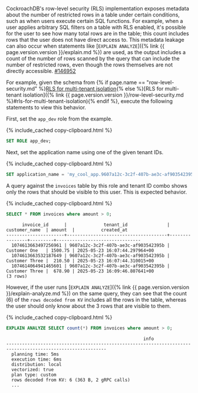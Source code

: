 CockroachDB's row-level security (RLS) implementation exposes metadata about the number of restricted rows in a table under certain conditions, such as when users execute certain SQL functions. For example, when a user applies arbitrary SQL filters on a table with RLS enabled, it's possible for the user to see how many total rows are in the table; this count includes rows that the user does not have direct access to. This metadata leakage can also occur when statements like [`EXPLAIN ANALYZE`]({% link {{ page.version.version }}/explain.md %}) are used, as the output includes a count of the number of rows scanned by the query that can include the number of restricted rows, even though the rows themselves are not directly accessible. [#146952](https://github.com/cockroachdb/cockroach/issues/146952)

For example, given the schema from {% if page.name == "row-level-security.md" %}[RLS for multi-tenant isolation](#rls-for-multi-tenant-isolation){% else %}[RLS for multi-tenant isolation]({% link {{ page.version.version }}/row-level-security.md %}#rls-for-multi-tenant-isolation){% endif %}, execute the following statements to view this behavior.

First, set the `app_dev` role from the example.

{% include_cached copy-clipboard.html %}
~~~ sql
SET ROLE app_dev;
~~~

Next, set the application name using one of the given tenant IDs.

{% include_cached copy-clipboard.html %}
~~~ sql
SET application_name = 'my_cool_app.9607a12c-3c2f-407b-ae3c-af903542395b';
~~~

A query against the `invoices` table by this role and tenant ID combo shows only the rows that should be visible to this user. This is expected behavior.

{% include_cached copy-clipboard.html %}
~~~ sql
SELECT * FROM invoices where amount > 0;
~~~

~~~
      invoice_id      |              tenant_id               | customer_name  | amount  |          created_at
----------------------+--------------------------------------+----------------+---------+--------------------------------
  1074613663497256961 | 9607a12c-3c2f-407b-ae3c-af903542395b | Customer One   | 1500.75 | 2025-05-23 16:07:44.297964+00
  1074613663532187649 | 9607a12c-3c2f-407b-ae3c-af903542395b | Customer Three |  210.50 | 2025-05-23 16:07:44.310015+00
  1074614064941465601 | 9607a12c-3c2f-407b-ae3c-af903542395b | Customer Three |  678.90 | 2025-05-23 16:09:46.807641+00
(3 rows)
~~~

However, if the user runs [`EXPLAIN ANALYZE`]({% link {{ page.version.version }}/explain-analyze.md %}) on the same query, they can see that the count (6) of the `rows decoded from KV` includes all the rows in the table, whereas the user should only know about the 3 rows that are visible to them.

{% include_cached copy-clipboard.html %}
~~~ sql
EXPLAIN ANALYZE SELECT count(*) FROM invoices where amount > 0;
~~~

~~~
                                                    info
------------------------------------------------------------------------------------------------------------
  planning time: 5ms
  execution time: 6ms
  distribution: local
  vectorized: true
  plan type: custom
  rows decoded from KV: 6 (363 B, 2 gRPC calls)
  ...
~~~
